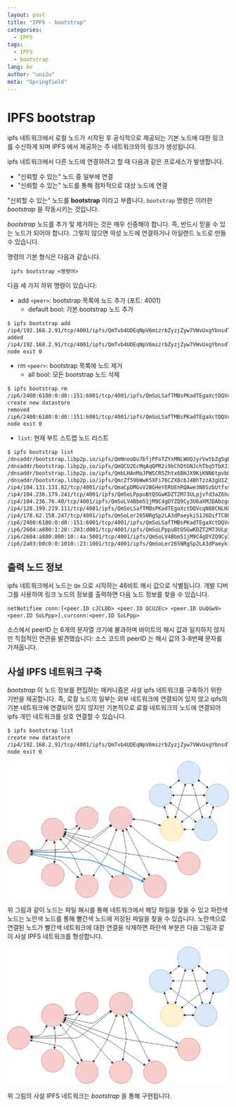 ```yaml
---
layout: post
title: "IPFS - bootstrap"
categories:
  - IPFS
tags:
  - IPFS
  - bootstrap
lang: ko
author: "uni2u"
meta: "Springfield"
---
```


# IPFS bootstrap

ipfs 네트워크에서 로컬 노드가 시작된 후 공식적으로 제공되는 기본 노드에 대한 링크를 수신하게 되며 IPFS 에서 제공하는 주 네트워크와의 링크가 생성됩니다.

ipfs 네트워크에서 다른 노드에 연결하려고 할 때 다음과 같은 프로세스가 발생합니다.

- "신뢰할 수 있는" 노드 중 일부에 연결
- "신뢰할 수 있는" 노드를 통해 점차적으로 대상 노드에 연결

"신뢰할 수 있는" 노드를 **bootstrap** 이라고 부릅니다. `bootstrap` 명령은 이러한 _bootstrap_ 을 작동시키는 것입니다.

_bootstrap_ 노드를 추가 및 제거하는 것은 매우 신중해야 합니다. 즉, 반드시 믿을 수 있는 노드가 되어야 합니다. 그렇지 않으면 악성 노드에 연결하거나 아일랜드 노드로 만들 수 있습니다.

명령의 기본 형식은 다음과 같습니다.

```
 ipfs bootstrap <명령어>
```

다음 세 가지 하위 명령이 있습니다:

- add `<peer>`: bootstrap 목록에 노드 추가 (포트: 4001)
  - default bool: 기본 bootstrap 노드 추가

```
$ ipfs bootstrap add /ip4/192.168.2.91/tcp/4001/ipfs/QmTvb4UDEqNpV6mizrbZyzjZyw7VWvUxgYbnsdTrFSXKYV
added /ip4/192.168.2.91/tcp/4001/ipfs/QmTvb4UDEqNpV6mizrbZyzjZyw7VWvUxgYbnsdTrFSXKYV
node exit 0
```

- rm `<peer>`: bootstrap 목록에 노드 제거
  - all bool: 모든 bootstrap 노드 삭제

```
$ ipfs bootstrap rm  
/ip6/2400:6180:0:d0::151:6001/tcp/4001/ipfs/QmSoLSafTMBsPKadTEgaXctDQVcqN88CNLHXMkTNwMKPnu
create new datastore
removed /ip6/2400:6180:0:d0::151:6001/tcp/4001/ipfs/QmSoLSafTMBsPKadTEgaXctDQVcqN88CNLHXMkTNwMKPnu
node exit 0
```

- `list`: 현재 부트 스트랩 노드 리스트

```
$ ipfs bootstrap list  
/dnsaddr/bootstrap.libp2p.io/ipfs/QmNnooDu7bfjPFoTZYxMNLWUQJyrVwtbZg5gBMjTezGAJN  
/dnsaddr/bootstrap.libp2p.io/ipfs/QmQCU2EcMqAqQPR2i9bChDtGNJchTbq5TbXJJ16u19uLTa  
/dnsaddr/bootstrap.libp2p.io/ipfs/QmbLHAnMoJPWSCR5Zhtx6BHJX9KiKNN6tpvbUcqanj75Nb  
/dnsaddr/bootstrap.libp2p.io/ipfs/QmcZf59bWwK5XFi76CZX8cbJ4BhTzzA3gU1ZjYZcYW3dwt  
/ip4/104.131.131.82/tcp/4001/ipfs/QmaCpDMGvV2BGHeYERUEnRQAwe3N8SzbUtfsmvsqQLuvuJ  
/ip4/104.236.179.241/tcp/4001/ipfs/QmSoLPppuBtQSGwKDZT2M73ULpjvfd3aZ6ha4oFGL1KrGM  
/ip4/104.236.76.40/tcp/4001/ipfs/QmSoLV4Bbm51jM9C4gDYZQ9Cy3U6aXMJDAbzgu2fzaDs64  
/ip4/128.199.219.111/tcp/4001/ipfs/QmSoLSafTMBsPKadTEgaXctDQVcqN88CNLHXMkTNwMKPnu  
/ip4/178.62.158.247/tcp/4001/ipfs/QmSoLer265NRgSp2LA3dPaeykiS1J6DifTC88f5uVQKNAd  
/ip6/2400:6180:0:d0::151:6001/tcp/4001/ipfs/QmSoLSafTMBsPKadTEgaXctDQVcqN88CNLHXMkTNwMKPnu  
/ip6/2604:a880:1:20::203:d001/tcp/4001/ipfs/QmSoLPppuBtQSGwKDZT2M73ULpjvfd3aZ6ha4oFGL1KrGM  
/ip6/2604:a880:800:10::4a:5001/tcp/4001/ipfs/QmSoLV4Bbm51jM9C4gDYZQ9Cy3U6aXMJDAbzgu2fzaDs64  
/ip6/2a03:b0c0:0:1010::23:1001/tcp/4001/ipfs/QmSoLer265NRgSp2LA3dPaeykiS1J6DifTC88f5uVQKNAd
```

## 출력 노드 정보

ipfs 네트워크에서 노드는 `Qm` 으로 시작하는 46비트 해시 값으로 식별됩니다. 개발 디버그를 사용하여 링크 노드의 정보를 출력하면 다음 노드 정보를 찾을 수 있습니다.

```
netNotifiee conn:[<peer.ID cJCLDD> <peer.ID QCU2Ec> <peer.ID UuQGw9> <peer.ID SoLPpp>],curconn:<peer.ID SoLPpp>
```

소스에서 peerID 는 6개의 문자열 크기에 불과하며 바이트의 해시 값과 일치하지 않지만 직접적인 연관을 발견했습니다: 소스 코드의 peerID 는 해시 값의 3-8번째 문자를 가져옵니다.

## 사설 IPFS 네트워크 구축

_bootstrap_ 이 노드 정보를 편집하는 매커니즘은 사설 ipfs 네트워크를 구축하기 위한 기반을 제공합니다. 즉, 로컬 노드의 일부는 외부 네트워크에 연결되어 있지 않고 ipfs의 기본 네트워크에 연결되어 있지 않지만 기본적으로 로컬 네트워크의 노드에 연결되어 ipfs 개인 네트워크를 상호 연결할 수 있습니다.

```
$ ipfs bootstrap list
create new datastore
/ip4/192.168.2.91/tcp/4001/ipfs/QmTvb4UDEqNpV6mizrbZyzjZyw7VWvUxgYbnsdTrFSXKYV
node exit 0
```

![ipfs bootstrap 연동](/images/ipfs_bootstrap01.png)

위 그림과 같이 노드는 파일 해시를 통해 네트워크에서 해당 파일을 찾을 수 있고 파란색 노드는 노란색 노드를 통해 빨간색 노드에 저장된 파일을 찾을 수 있습니다. 노란색으로 연결된 노드가 빨간색 네트워크에 대한 연결을 삭제하면 파란색 부분은 다음 그림과 같이 사설 IPFS 네트워크를 형성합니다.

![ipfs bootstrap 노드 삭제](/images/ipfs_bootstrap02.png)

위 그림의 사설 IPFS 네트워크는 _bootstrap_ 을 통해 구현됩니다.
